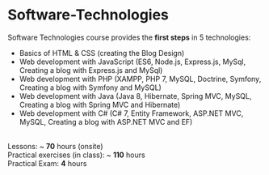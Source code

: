 # Software-Technologies
Software Technologies course provides the <b>first steps</b> in 5 technologies:<br>
- Basics of HTML & CSS (creating the Blog Design)<br>
- Web development with JavaScript (ES6, Node.js, Express.js, MySql, Creating a blog with Express.js and MySql)<br>
- Web development with PHP (XAMPP, PHP 7, MySQL, Doctrine, Symfony, Creating a blog with Symfony and MySQL)<br>
- Web development with Java (Java 8, Hibernate, Spring MVC, MySQL, Creating a blog with Spring MVC and Hibernate)<br>
- Web development with C# (C# 7, Entity Framework, ASP.NET MVC, MySQL, Creating a blog with ASP.NET MVC and EF)<br>
<br>
Lessons: ~ <b>70</b> hours (onsite)<br>
Practical exercises (in class): ~ <b>110</b> hours<br>
Practical Exam: <b>4</b> hours<br>
